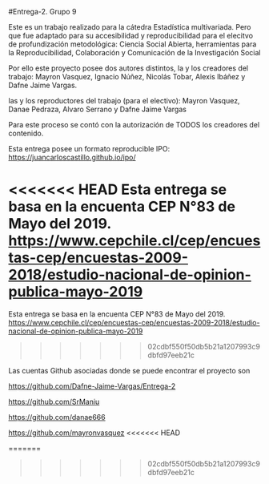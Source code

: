 #Entrega-2. Grupo 9

Este es un trabajo realizado para la cátedra Estadística multivariada. Pero que fue adaptado para su accesibilidad y reproducibilidad para el elecitvo de profundización metodológica: Ciencia Social Abierta, herramientas para la Reproducibilidad, Colaboración y Comunicación de la Investigación Social

Por ello este proyecto posee dos autores distintos, la y los creadores del trabajo: Mayron Vasquez, Ignacio Núñez, Nicolás Tobar, Alexis Ibáñez y Dafne Jaime Vargas.

las y los reproductores del trabajo (para el electivo): Mayron Vasquez, Danae Pedraza, Alvaro Serrano y Dafne Jaime Vargas

Para este proceso se contó con la autorización de TODOS los creadores del contenido.

Esta entrega posee un formato reproducible IPO: https://juancarloscastillo.github.io/ipo/

<<<<<<< HEAD
Esta entrega se basa en la encuenta CEP N°83 de Mayo del 2019. https://www.cepchile.cl/cep/encuestas-cep/encuestas-2009-2018/estudio-nacional-de-opinion-publica-mayo-2019
=======
Esta entrega se basa en la encuenta CEP N°83 de Mayo del 2019.
https://www.cepchile.cl/cep/encuestas-cep/encuestas-2009-2018/estudio-nacional-de-opinion-publica-mayo-2019
>>>>>>> 02cdbf550f50db5b21a1207993c9dbfd97eeb21c

Las cuentas Github asociadas donde se puede encontrar el proyecto son

https://github.com/Dafne-Jaime-Vargas/Entrega-2

https://github.com/SrManiu

https://github.com/danae666

https://github.com/mayronvasquez
<<<<<<< HEAD

=======
>>>>>>> 02cdbf550f50db5b21a1207993c9dbfd97eeb21c
